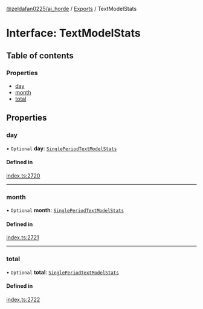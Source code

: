 [@zeldafan0225/ai_horde](../README.md) / [Exports](../modules.md) / TextModelStats

# Interface: TextModelStats

## Table of contents

### Properties

- [day](TextModelStats.md#day)
- [month](TextModelStats.md#month)
- [total](TextModelStats.md#total)

## Properties

### day

• `Optional` **day**: [`SinglePeriodTextModelStats`](../modules.md#singleperiodtextmodelstats)

#### Defined in

[index.ts:2720](https://github.com/ZeldaFan0225/ai_horde/blob/4b01aad/index.ts#L2720)

___

### month

• `Optional` **month**: [`SinglePeriodTextModelStats`](../modules.md#singleperiodtextmodelstats)

#### Defined in

[index.ts:2721](https://github.com/ZeldaFan0225/ai_horde/blob/4b01aad/index.ts#L2721)

___

### total

• `Optional` **total**: [`SinglePeriodTextModelStats`](../modules.md#singleperiodtextmodelstats)

#### Defined in

[index.ts:2722](https://github.com/ZeldaFan0225/ai_horde/blob/4b01aad/index.ts#L2722)

